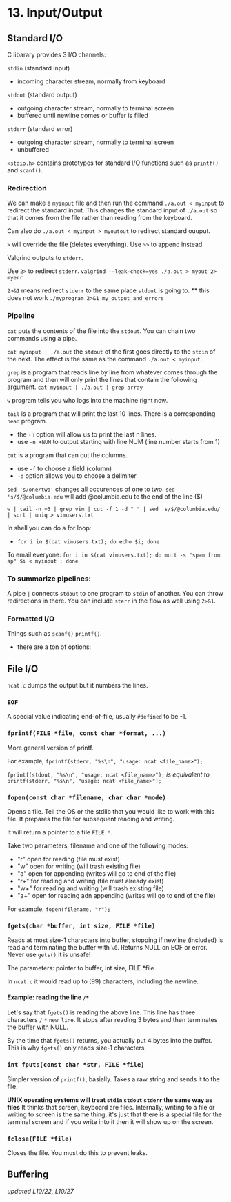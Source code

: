 # 13. Input/Output

## Standard I/O

C libarary provides 3 I/O channels:

`stdin` (standard input)
- incoming character stream, normally from keyboard

`stdout` (standard output)
- outgoing character stream, normally to terminal screen
- buffered until newline comes or buffer is filled 

`stderr` (standard error)
- outgoing character stream, normally to terminal screen
- unbuffered

`<stdio.h>` contains prototypes for standard I/O functions such as `printf()` and `scanf()`.

### Redirection

We can make a `myinput` file and then run the command `./a.out < myinput` to redirect the standard input. 
This changes the standard input of `./a.out` so that it comes from the file rather than reading from the keyboard.

Can also do `./a.out < myinput > myoutout` to redirect standard ouuput.

`>` will override the file (deletes everything). Use `>>` to append instead. 

Valgrind outputs to `stderr`.

Use `2>` to redirect `stderr`. 
`valgrind --leak-check=yes ./a.out > myout 2> myerr`

`2>&1` means redirect `stderr` to the same place `stdout` is going to. 
** this does not work `./myprogram 2>&1 my_output_and_errors`

### Pipeline

`cat` puts the contents of the file into the `stdout`. You can chain two commands using a pipe.

`cat myinput | ./a.out` the `stdout` of the first goes directly to the `stdin` of the next. 
The effect is the same as the command  `./a.out < myinput`. 

`grep` is a program that reads line by line from whatever comes through the program and then will only print the lines that contain the following argument.
`cat myinput | ./a.out | grep array`

`w` program tells you who logs into the machine right now. 

`tail` is a program that will print the last 10 lines. There is a corresponding `head` program.
- the `-n` option will allow us to print the last n lines.
- use `-n +NUM` to output starting with line NUM (line number starts from 1)

`cut` is a program that can cut the columns. 
- use `-f` to choose a field (column)
- `-d` option allows you to choose a delimiter

`sed 's/one/two'` changes all occurences of one to two.
`sed 's/$/@columbia.edu` will add @columbia.edu to the end of the line ($)

`w | tail -n +3 | grep vim | cut -f 1 -d " " | sed 's/$/@columbia.edu/ | sort | uniq > vimusers.txt`

In shell you can do a for loop:
- `for i in $(cat vimusers.txt); do echo $i; done`

To email everyone:
`for i in $(cat vimusers.txt); do mutt -s "spam from ap" $i < myinput ; done` 

### To summarize pipelines:

A pipe `|` connects `stdout` to one program to `stdin` of another.
You can throw redirections in there.
You can include `sterr` in the flow as well using `2>&1`.

### Formatted I/O

Things such as `scanf()` `printf()`.
- there are a ton of options: 

## File I/O

`ncat.c` dumps the output but it numbers the lines.

### `EOF`

A special value indicating end-of-file, usually `#defined` to be -1.

### `fprintf(FILE *file, const char *format, ...)`
More general version of printf. 

For example, 
`fprintf(stderr, "%s\n", "usage: ncat <file_name>");`

`fprintf(stdout, "%s\n", "usage: ncat <file_name>");` 
*is equivalent to*
`printf(stderr, "%s\n", "usage: ncat <file_name>");`

### `fopen(const char *filename, char char *mode)`
Opens a file. Tell the OS or the stdlib that you would like to work with this file. 
It prepares the file for subsequent reading and writing.

It will return a pointer to a file `FILE *`.

Take two parameters, filename and one of the following modes:
- "r" open for reading (file must exist)
- "w" open for writing (will trash existing file)
- "a" open for appending (writes will go to end of the file)
- "r+" for reading and writing (file must already exist)
- "w+" for reading and writing (will trash existing file)
- "a+" open for reading adn appending (writes will go to end of the file)

For example,
`fopen(filename, "r");` 

### `fgets(char *buffer, int size, FILE *file)`

Reads at most size-1 characters into buffer, stopping if newline (included) is read and terminating the buffer with `\0`. 
Returns NULL on EOF or error.
Never use `gets()` it is unsafe!

The parameters: pointer to buffer, int size, FILE *file

In `ncat.c` it would read up to (99) characters, including the newline.

#### Example: reading the line `/*`

Let's say that `fgets()` is reading the above line.
This line has three characters `/` `*` `new line`.
It stops after reading 3 bytes and then terminates the buffer with NULL.

By the time that `fgets()` returns, you actually put 4 bytes into the buffer.
This is why `fgets()` only reads size-1 characters.

### `int fputs(const char *str, FILE *file)`

Simpler version of `printf()`, basially.
Takes a raw string and sends it to the file.

**UNIX operating systems will treat `stdin` `stdout` `stderr` the same way as files**
It thinks that screen, keyboard are files. Internally, writing to a file or writing to screen is the same thing, it's just that there is a special file for the terminal screen and if you write into it then it will show up on the screen. 

### `fclose(FILE *file)`

Closes the file. You must do this to prevent leaks. 

## Buffering






*updated L10/22, L10/27*
